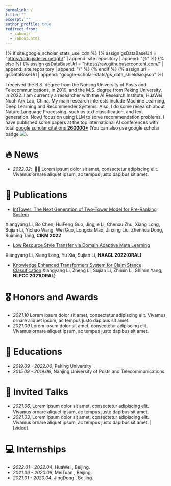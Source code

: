 ```yaml
---
permalink: /
title: ""
excerpt: ""
author_profile: true
redirect_from: 
  - /about/
  - /about.html
---
```


{% if site.google_scholar_stats_use_cdn %}
{% assign gsDataBaseUrl = "https://cdn.jsdelivr.net/gh/" | append: site.repository | append: "@" %}
{% else %}
{% assign gsDataBaseUrl = "https://raw.githubusercontent.com/" | append: site.repository | append: "/" %}
{% endif %}
{% assign url = gsDataBaseUrl | append: "google-scholar-stats/gs_data_shieldsio.json" %}

<span class='anchor' id='about-me'></span>

I received the B.S. degree from the Nanjing University of Posts and Telecommunications, in 2019, and the M.S. degree from Peking University, in 2022. I am currently a researcher with the AI Research Institute, HuaWei Noah Ark Lab, China. My main research interests include Machine Learning, Deep Learning and Recommender Systems. Also, I do some research about Nature Language Processing, such as text classification, and text generation. Now,I focus on using LLM to solve recommendation problems. I have published some papers at the top international AI conferences with total <a href='https://scholar.google.com/citations?user=_LBW3KEAAAAJ'>google scholar citations <strong><span id='total_cit'>260000+</span></strong></a> (You can also use google scholar badge <a href='https://scholar.google.com/citations?user=_LBW3KEAAAAJ'><img src="https://img.shields.io/endpoint?url={{ url | url_encode }}&logo=Google%20Scholar&labelColor=f6f6f6&color=9cf&style=flat&label=citations"></a>).


# 🔥 News
- *2022.02*: &nbsp;🎉🎉 Lorem ipsum dolor sit amet, consectetur adipiscing elit. Vivamus ornare aliquet ipsum, ac tempus justo dapibus sit amet. 


# 📝 Publications 



- [IntTower: The Next Generation of Two-Tower Model for Pre-Ranking System](https://arxiv.org/abs/2210.09890)

Xiangyang Li, Bo Chen, HuiFeng Guo, Jingjie Li, Chenxu Zhu, Xiang Long, Sujian Li, Yichao Wang, Wei Guo, Longxia Mao, Jinxing Liu, Zhenhua Dong, Ruiming Tang, **CIKM 2022**

- [Low Resource Style Transfer via Domain Adaptive Meta Learning](https://arxiv.org/abs/2205.12475)

Xiangyang Li, Xiang Long, Yu Xia, Sujian Li, **NAACL 2022(ORAL)**
- [Knowledge Enhanced Transformers System for Claim Stance Classification](https://link.springer.com/chapter/10.1007/978-3-030-88483-3_50)
Xiangyang Li, Zheng Li, Sujian Li, Zhimin Li, Shimin Yang, **NLPCC 2021(ORAL)** 


# 🎖 Honors and Awards
- *2021.10* Lorem ipsum dolor sit amet, consectetur adipiscing elit. Vivamus ornare aliquet ipsum, ac tempus justo dapibus sit amet. 
- *2021.09* Lorem ipsum dolor sit amet, consectetur adipiscing elit. Vivamus ornare aliquet ipsum, ac tempus justo dapibus sit amet. 

# 📖 Educations
- *2019.09 - 2022.06*, Peking University 
- *2015.09 - 2019.06*,  Nanjing University of Posts and Telecommunications 

# 💬 Invited Talks
- *2021.06*, Lorem ipsum dolor sit amet, consectetur adipiscing elit. Vivamus ornare aliquet ipsum, ac tempus justo dapibus sit amet. 
- *2021.03*, Lorem ipsum dolor sit amet, consectetur adipiscing elit. Vivamus ornare aliquet ipsum, ac tempus justo dapibus sit amet.  \| [\[video\]](https://github.com/)

# 💻 Internships
- *2022.01 - 2022.04*, HuaWei , Beijing.
- *2021.06 - 2020.09*, MeiTuan , Beijing.
- *2021.01 - 2020.04*, JingDong , Beijing.
